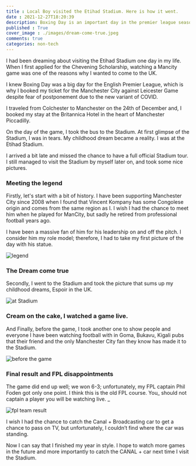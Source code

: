 ```yaml
---
title : Local Boy visited the Etihad Stadium. Here is how it went.
date : 2021-12-27T18:20:39
description: Boxing Day is an important day in the premier league season; hence as a Manchester City supporter Espoir Murhabazi relates about his experience watching a Premier League game live in Manchester. 
published : True
cover_image : ./images/dream-come-true.jpeg
comments: true
categories: non-tech
---
```


I had been dreaming about visiting the Etihad Stadium one day in my life. When I first applied for the Chevening Scholarship, watching a Mancity game was one of the reasons why I wanted to come to the UK. 

I knew Boxing Day was a big day for the English Premier League, which is why I booked my ticket for the Manchester City against Leicester Game despite fear of postponement due to the new variant of COVID. 

I traveled from Colchester to Manchester on the 24th of December and, I booked my stay at the Britannica Hotel in the heart of Manchester Piccadilly. 

On the day of the game,  I took the bus to the Stadium. At first glimpse of the Stadium, I was in tears. My childhood dream became a reality. I was at the Etihad Stadium.

I arrived a bit late and missed the chance to have a full official Stadium tour. I still managed to visit the Stadium by myself later on, and took some nice pictures. 

### Meeting the legend  



Firstly, let's start with a bit of history. I have been supporting Manchester City since 2008 when I found that Vincent Kompany has some Congolese origin and comes from the same region as I. I wish I had the chance to meet him when he played for ManCity, but sadly he retired from professional football years ago. 

I have been a massive fan of him for his leadership on and off the pitch. I consider him my role model; therefore, I had to take my first picture of the day with his statue. 


![legend](./images/meeting-the-legend.jpeg)

### The Dream come true 

Secondly, I went to the Stadium and took the picture that sums up my childhood dreams, Espoir in the UK.


![at Stadium](./images/etihad-stadium.jpeg)

### Cream on the cake, I watched a game live.

And Finally, before the game, I took another one to show people and everyone I have been watching football with in Goma, Bukavu, Kigali pubs that their friend and the only Manchester City fan they know has made it to the Stadium. 

![before the game](./images/before-game.jpeg)

### Final result and FPL disappointments 

The game did end up well; we won 6-3; unfortunately, my FPL captain Phil Foden got only one point. I think this is the old FPL course. You_ should not captain a player you will be watching live. _


![fpl team result](./images/fpl-team-result.jpeg)

I wish I had the chance to catch the Canal + Broadcasting car to get a chance to pass on TV, but unfortunately, I couldn’t find where the car was standing.

Now I can say that I finished my year in style. I hope to watch more games in the future and more importantly to catch the CANAL + car next time I visit the Stadium.  


